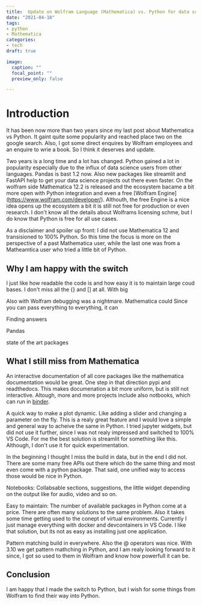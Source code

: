 ```yaml
---
title:  Update on Wolfram Language (Mathematica) vs. Python for data science projects
date: "2021-04-18"
tags:
- python
- Mathematica
categories:
- tech
draft: true

image:
  caption: ""
  focal_point: ""
  preview_only: false

---
```


# Introduction

It has been now more than two years since my last post about Mathematica vs Python. It gaint quite some popularity and reached place two on the google search. Also, I got some direct enquires by Wolfram employees and an enquire to wrie a book. So I think it deserves and update.

Two years is a long time and a lot has changed. Python gained a lot in popularity especially due to the influx of data science users from other languages. Pandas is bast 1.2 now.  Also new packages like streamlit and FastAPI help to get your data science projects out there even faster. On the wolfram side Mathematica 12.2 is released and the ecosystem bacame a bit more open with Python integration and even a free [Wolfram Engine] (https://www.wolfram.com/developer/). Althouth, the free Engine is a nice idea opens up the ecosystem a bit it is still not free for production or even research. I don't know all the details about Wolframs licensing schme, but I do know that Python is free for all use cases.

As a disclaimer and spoiler up front: I did not use Mathematica 12 and transisioned to 100% Python. So this time the focus is more on the perspective of a past Mathematica user, while the last one was from a Matheamtica user who tried a little bit of Python.

## Why I am happy with the switch

I just like how readable the code is and how easy it is to maintain large coud bases. I don't miss all the {} and [] at all. With big

Also with Wolfram debugging was a nightmare. Mathematica could
Since you can pass everything to everything, it can

Finding answers

Pandas

state of the art packages


## What I still miss from Mathematica

An interactive documentation of all core packages like the mathematica documentation would be great. One step in that direction pypi and readthedocs. This makes documenation a bit more uniform, but is still not interactive. Altough, more and more projects include also notbooks, which can run in [binder](http://mybinder.org).

A quick way to make a plot dynamic. Like adding a slider and changing a parameter on the fly. This is a realy great feature and I would love a simple and general way to acheive the same in Python. I tried jupyter widgets, but did not use it further, since I was not realy impressed and switched to 100% VS Code. For me the best solution is streamlit for something like this. Although, I don't use it for quick experimentation.

In the beginning I thought I miss the build in data, but in the end I did not. There are some many free APIs out there which do the same thing and most even come with a python package. That said, one unified way to access those would be nice in Python.


Notebooks: Collabsable sections, suggestions, the little widget depending on the output like for audio, video and so on.

Easy to maintain: The number of available packages in Python come at a price. There are often many solutions to the same problem. Also it takes some time getting used to the conept of virtual environments. Currently I just manage everything with docker and devcontainers in VS Code. I like that solution, but its not as easy as installing just one application.

Pattern matching build in everywhere. Also the @ operators was nice.
With 3.10 we get pattern mathching in Python, and I am realy looking forward to it since, I got so used to them in Wolfram and know how powerfull it can be.

## Conclusion

I am happy that I made the switch to Python, but I wish for some things from Wolfram to find their way into Python.